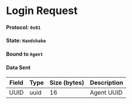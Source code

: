 # Login Request

#### Protocol: `0x01`

#### State: `Handshake`

#### Bound to `Agent`

#### Data Sent

| Field | Type | Size (bytes) | Description |
| ----- | ---- | ------------ | ----------- |
| UUID  | uuid | 16           | Agent UUID  |
